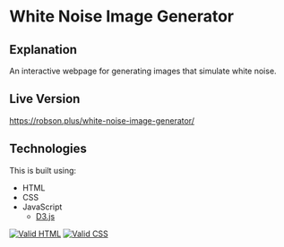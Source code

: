 # White Noise Image Generator

## Explanation

An interactive webpage for generating images that simulate white noise. 

## Live Version

https://robson.plus/white-noise-image-generator/

## Technologies

This is built using:
 * HTML
 * CSS
 * JavaScript
   * <a href="https://github.com/d3/d3">D3.js</a>
   
<a href="https://validator.w3.org/nu/?doc=https%3A%2F%2Frobson.plus%2Fwhite-noise-image-generator%2F"><img src="https://www.w3.org/Icons/valid-html401-blue" alt="Valid HTML" /></a>
<a href="https://jigsaw.w3.org/css-validator/validator?uri=https%3A%2F%2Frobson.plus%2Fwhite-noise-image-generator%2Fstyle.css&profile=css3svg&usermedium=all&warning=1&vextwarning=&lang=en"><img src="https://jigsaw.w3.org/css-validator/images/vcss-blue" alt="Valid CSS" /></a>   	    